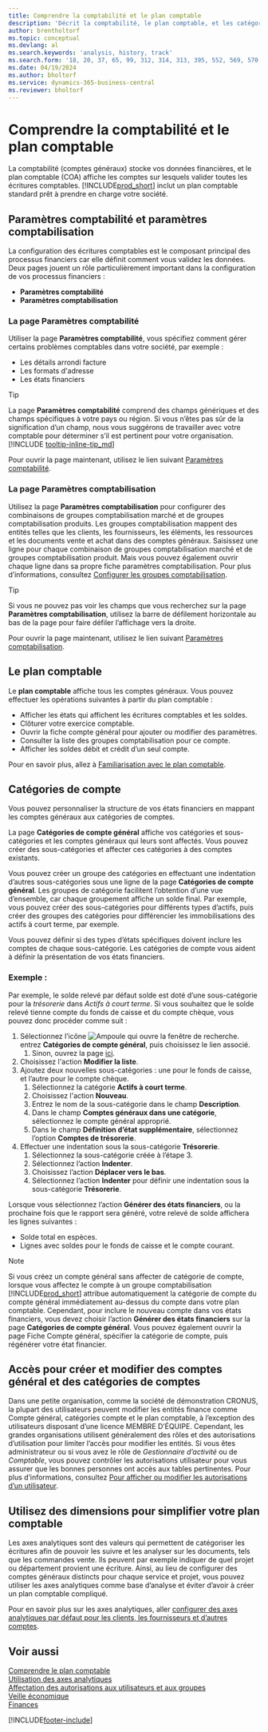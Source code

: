 ```yaml
---
title: Comprendre la comptabilité et le plan comptable
description: 'Décrit la comptabilité, le plan comptable, et les catégories de compte. Utilisez la page Paramètres comptabilité pour préciser la gestion des problèmes comptables dans votre société.'
author: brentholtorf
ms.topic: conceptual
ms.devlang: al
ms.search.keywords: 'analysis, history, track'
ms.search.form: '18, 20, 37, 65, 99, 312, 314, 313, 395, 552, 569, 570, 634, 790, 791, 1158'
ms.date: 04/19/2024
ms.author: bholtorf
ms.service: dynamics-365-business-central
ms.reviewer: bholtorf
---
```

# <a name="understand-the-general-ledger-and-chart-of-accounts"></a>Comprendre la comptabilité et le plan comptable

La comptabilité (comptes généraux) stocke vos données financières, et le plan comptable (COA) affiche les comptes sur lesquels valider toutes les écritures comptables. [!INCLUDE[prod_short](includes/prod_short.md)] inclut un plan comptable standard prêt à prendre en charge votre société.

## <a name="general-ledger-setup-and-general-posting-setup"></a>Paramètres comptabilité et paramètres comptabilisation

La configuration des écritures comptables est le composant principal des processus financiers car elle définit comment vous validez les données. Deux pages jouent un rôle particulièrement important dans la configuration de vos processus financiers :  

* **Paramètres comptabilité**
* **Paramètres comptabilisation**

### <a name="the-general-ledger-setup-page"></a>La page **Paramètres comptabilité**

Utiliser la page **Paramètres comptabilité**, vous spécifiez comment gérer certains problèmes comptables dans votre société, par exemple :  

* Les détails arrondi facture  
* Les formats d'adresse  
* Les états financiers

> [!TIP]
> La page **Paramètres comptabilité** comprend des champs génériques et des champs spécifiques à votre pays ou région. Si vous n’êtes pas sûr de la signification d’un champ, nous vous suggérons de travailler avec votre comptable pour déterminer s’il est pertinent pour votre organisation. [!INCLUDE [tooltip-inline-tip_md](includes/tooltip-inline-tip_md.md)]  

Pour ouvrir la page maintenant, utilisez le lien suivant [Paramètres comptabilité](https://businesscentral.dynamics.com/?page=118).

### <a name="the-general-posting-setup-page"></a>La page **Paramètres comptabilisation**

Utilisez la page **Paramètres comptabilisation** pour configurer des combinaisons de groupes comptabilisation marché et de groupes comptabilisation produits. Les groupes comptabilisation mappent des entités telles que les clients, les fournisseurs, les éléments, les ressources et les documents vente et achat dans des comptes généraux. Saisissez une ligne pour chaque combinaison de groupes comptabilisation marché et de groupes comptabilisation produit. Mais vous pouvez également ouvrir chaque ligne dans sa propre fiche paramètres comptabilisation. Pour plus d’informations, consultez [Configurer les groupes comptabilisation](finance-posting-groups.md).  

> [!TIP]
> Si vous ne pouvez pas voir les champs que vous recherchez sur la page **Paramètres comptabilisation**, utilisez la barre de défilement horizontale au bas de la page pour faire défiler l’affichage vers la droite.  

Pour ouvrir la page maintenant, utilisez le lien suivant [Paramètres comptabilisation](https://businesscentral.dynamics.com/?page=314).

## <a name="the-chart-of-accounts"></a>Le plan comptable

Le **plan comptable** affiche tous les comptes généraux. Vous pouvez effectuer les opérations suivantes à partir du plan comptable :  

* Afficher les états qui affichent les écritures comptables et les soldes.  
* Clôturer votre exercice comptable.  
* Ouvrir la fiche compte général pour ajouter ou modifier des paramètres.  
* Consulter la liste des groupes comptabilisation pour ce compte.
* Afficher les soldes débit et crédit d’un seul compte.

Pour en savoir plus, allez à [Familiarisation avec le plan comptable](finance-chart-of-accounts.md).

## <a name="account-categories"></a>Catégories de compte

Vous pouvez personnaliser la structure de vos états financiers en mappant les comptes généraux aux catégories de comptes.  

La page **Catégories de compte général** affiche vos catégories et sous-catégories et les comptes généraux qui leurs sont affectés. Vous pouvez créer des sous-catégories et affecter ces catégories à des comptes existants.  

Vous pouvez créer un groupe des catégories en effectuant une indentation d’autres sous-catégories sous une ligne de la page **Catégories de compte général**. Les groupes de catégorie facilitent l’obtention d’une vue d’ensemble, car chaque groupement affiche un solde final. Par exemple, vous pouvez créer des sous-catégories pour différents types d’actifs, puis créer des groupes des catégories pour différencier les immobilisations des actifs à court terme, par exemple.  

Vous pouvez définir si des types d’états spécifiques doivent inclure les comptes de chaque sous-catégorie. Les catégories de compte vous aident à définir la présentation de vos états financiers.  

### <a name="example"></a>Exemple :

Par exemple, le solde relevé par défaut solde est doté d’une sous-catégorie pour la *trésorerie* dans *Actifs à court terme*. Si vous souhaitez que le solde relevé tienne compte du fonds de caisse et du compte chèque, vous pouvez donc procéder comme suit :

1. Sélectionnez l’icône ![Ampoule qui ouvre la fenêtre de recherche.](media/ui-search/search_small.png "Dites-moi ce que vous voulez faire") entrez **Catégories de compte général**, puis choisissez le lien associé.
   1. Sinon, ouvrez la page [ici](https://businesscentral.dynamics.com/?page=790).
2. Choisissez l'action **Modifier la liste**.
3. Ajoutez deux nouvelles sous-catégories : une pour le fonds de caisse, et l’autre pour le compte chèque.
   1. Sélectionnez la catégorie **Actifs à court terme**.
   2. Choisissez l'action **Nouveau**.
   3. Entrez le nom de la sous-catégorie dans le champ **Description**.
   4. Dans le champ **Comptes généraux dans une catégorie**, sélectionnez le compte général approprié.
   5. Dans le champ **Définition d’état supplémentaire**, sélectionnez l’option **Comptes de trésorerie**.
4. Effectuer une indentation sous la sous-catégorie **Trésorerie**.
   1. Sélectionnez la sous-catégorie créée à l’étape 3.
   2. Sélectionnez l’action **Indenter**.
   3. Choisissez l’action **Déplacer vers le bas**.
   4. Sélectionnez l’action **Indenter** pour définir une indentation sous la sous-catégorie **Trésorerie**.

Lorsque vous sélectionnez l’action **Générer des états financiers**, ou la prochaine fois que le rapport sera généré, votre relevé de solde affichera les lignes suivantes :

* Solde total en espèces.
* Lignes avec soldes pour le fonds de caisse et le compte courant.  

> [!NOTE]
> Si vous créez un compte général sans affecter de catégorie de compte, lorsque vous affectez le compte à un groupe comptabilisation [!INCLUDE[prod_short](includes/prod_short.md)] attribue automatiquement la catégorie de compte du compte général immédiatement au-dessus du compte dans votre plan comptable. Cependant, pour inclure le nouveau compte dans vos états financiers, vous devez choisir l’action **Générer des états financiers** sur la page **Catégories de compte général**. Vous pouvez également ouvrir la page Fiche Compte général, spécifier la catégorie de compte, puis régénérer votre état financier.

## <a name="access-to-create-and-edit-gl-accounts-and-account-categories"></a>Accès pour créer et modifier des comptes général et des catégories de comptes

Dans une petite organisation, comme la société de démonstration CRONUS, la plupart des utilisateurs peuvent modifier les entités finance comme Compte général, catégories compte et le plan comptable, à l’exception des utilisateurs disposant d’une licence MEMBRE D’ÉQUIPE. Cependant, les grandes organisations utilisent généralement des rôles et des autorisations d’utilisation pour limiter l’accès pour modifier les entités. Si vous êtes administrateur ou si vous avez le rôle de *Gestionnaire d’activité* ou de *Comptable*, vous pouvez contrôler les autorisations utilisateur pour vous assurer que les bonnes personnes ont accès aux tables pertinentes. Pour plus d’informations, consultez [Pour afficher ou modifier les autorisations d’un utilisateur](ui-define-granular-permissions.md#get-an-overview-of-a-users-permissions).  

## <a name="use-dimensions-to-simplify-your-chart-of-accounts"></a>Utilisez des dimensions pour simplifier votre plan comptable

Les axes analytiques sont des valeurs qui permettent de catégoriser les écritures afin de pouvoir les suivre et les analyser sur les documents, tels que les commandes vente. Ils peuvent par exemple indiquer de quel projet ou département provient une écriture. Ainsi, au lieu de configurer des comptes généraux distincts pour chaque service et projet, vous pouvez utiliser les axes analytiques comme base d’analyse et éviter d’avoir à créer un plan comptable compliqué.

Pour en savoir plus sur les axes analytiques, aller [configurer des axes analytiques par défaut pour les clients, les fournisseurs et d’autres comptes](finance-dimensions.md#to-set-up-default-dimensions-for-customers-vendors-and-other-accounts).

## <a name="see-also"></a>Voir aussi

[Comprendre le plan comptable](finance-chart-of-accounts.md)  
[Utilisation des axes analytiques](finance-dimensions.md)  
[Affectation des autorisations aux utilisateurs et aux groupes](ui-define-granular-permissions.md)  
[Veille économique](bi.md)  
[Finances](finance.md)  

[!INCLUDE[footer-include](includes/footer-banner.md)]
